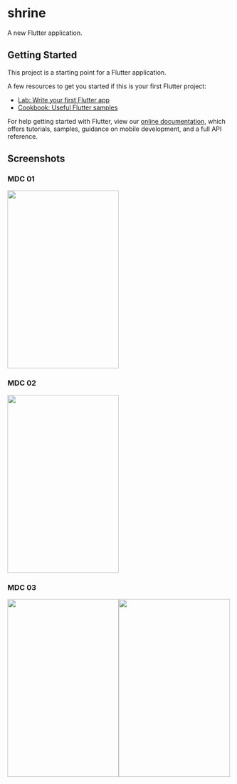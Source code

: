 # shrine

A new Flutter application.

## Getting Started

This project is a starting point for a Flutter application.

A few resources to get you started if this is your first Flutter project:

- [Lab: Write your first Flutter app](https://flutter.io/docs/get-started/codelab)
- [Cookbook: Useful Flutter samples](https://flutter.io/docs/cookbook)

For help getting started with Flutter, view our 
[online documentation](https://flutter.io/docs), which offers tutorials, 
samples, guidance on mobile development, and a full API reference.

## Screenshots

### MDC 01
<img src="https://github.com/DhruvamSharma/FlutterStarter/blob/master/shrine/mdc01.png" height= "400" width= "250">

### MDC 02
<img src="https://github.com/DhruvamSharma/FlutterStarter/blob/master/shrine/mdc02.png" height= "400" width= "250">

### MDC 03
<img src="https://github.com/DhruvamSharma/FlutterStarter/blob/master/shrine/mdc03_01.png" height= "400" width= "250"><img src="https://github.com/DhruvamSharma/FlutterStarter/blob/master/shrine/mdc03_02.png" height= "400" width= "250">
